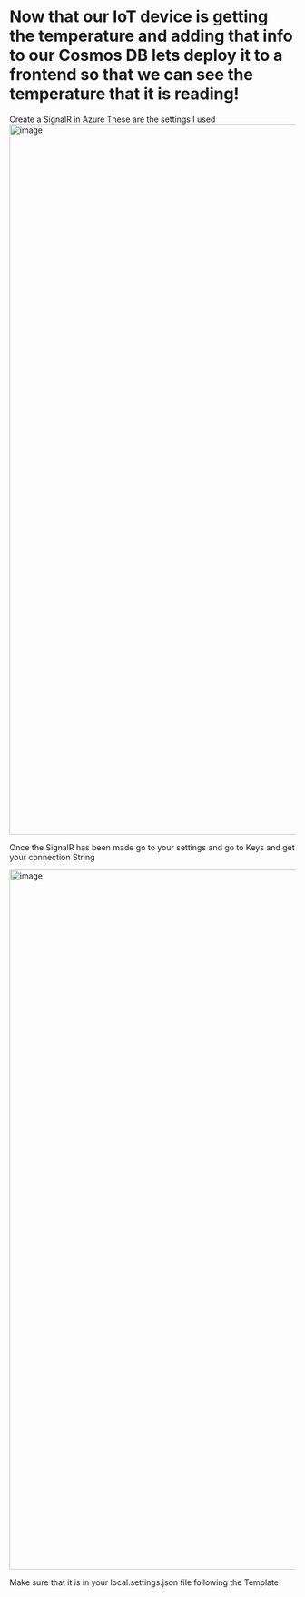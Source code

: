 # Now that our IoT device is getting the temperature and adding that info to our Cosmos DB lets deploy it to a frontend so that we can see the temperature that it is reading!

Create a SignalR in Azure
These are the settings I used
<img width="1642" height="1250" alt="image" src="https://github.com/user-attachments/assets/bc337736-a9a4-40e2-a223-28920d2817b2" />

Once the SignalR has been made go to your settings and go to Keys and get your connection String

<img width="1759" height="1231" alt="image" src="https://github.com/user-attachments/assets/f42ef30e-c2d5-422e-a1b3-67c66856bd95" />

Make sure that it is in your local.settings.json file following the Template
